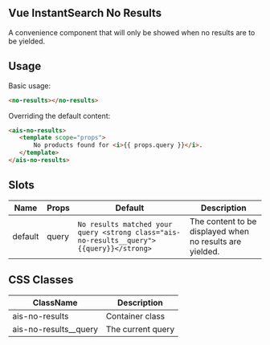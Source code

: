 Vue InstantSearch No Results
---

A convenience component that will only be showed when no results are to be yielded.

## Usage

Basic usage:

```html
<no-results></no-results>
```

Overriding the default content:

 ```html
<ais-no-results>
	<template scope="props">
		No products found for <i>{{ props.query }}</i>.
	</template>
</ais-no-results>
 ```

## Slots

| Name    | Props | Default                                                                                  | Description                                              |
|---------|-------|------------------------------------------------------------------------------------------|----------------------------------------------------------|
| default | query | `No results matched your query <strong class="ais-no-results__query">{{query}}</strong>` | The content to be displayed when no results are yielded. |

## CSS Classes

| ClassName             | Description       |
|-----------------------|-------------------|
| ais-no-results        | Container class   |
| ais-no-results__query | The current query |

